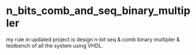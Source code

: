 # n_bits_comb_and_seq_binary_multipler
my rule in updated project is design n-bit seq & comb  binary multipler & testbench of all the system using VHDL.  
